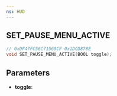 ```yaml
---
ns: HUD
---
```

## SET_PAUSE_MENU_ACTIVE

```c
// 0xDF47FC56C71569CF 0x1DCD878E
void SET_PAUSE_MENU_ACTIVE(BOOL toggle);
```


## Parameters
* **toggle**: 

